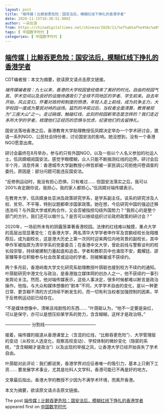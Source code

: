 ```yaml
---
layout: post
title: "端传媒丨比鲸吞更危险：国安法后，模糊红线下挣扎的香港学者"
date: 2020-11-15T16:38:51.000Z
author: 一朵后浪
from: https://chinadigitaltimes.net/chinese/2020/11/%e7%ab%af%e4%bc%a0%e5%aa%92%e4%b8%a8%e6%af%94%e9%b2%b8%e5%90%9e%e6%9b%b4%e5%8d%b1%e9%99%a9%ef%bc%9a%e5%9b%bd%e5%ae%89%e6%b3%95%e5%90%8e%ef%bc%8c%e6%a8%a1%e7%b3%8a%e7%ba%a2%e7%ba%bf%e4%b8%8b%e6%8c%a3/
tags: [ 中国数字时代 ]
categories: [ 中国数字时代 ]
---
```

<!--1605458331000-->
[端传媒丨比鲸吞更危险：国安法后，模糊红线下挣扎的香港学者](https://chinadigitaltimes.net/chinese/2020/11/%e7%ab%af%e4%bc%a0%e5%aa%92%e4%b8%a8%e6%af%94%e9%b2%b8%e5%90%9e%e6%9b%b4%e5%8d%b1%e9%99%a9%ef%bc%9a%e5%9b%bd%e5%ae%89%e6%b3%95%e5%90%8e%ef%bc%8c%e6%a8%a1%e7%b3%8a%e7%ba%a2%e7%ba%bf%e4%b8%8b%e6%8c%a3/)
------

<div>
<p>CDT编者按：本文为摘要，欲读原文请点击原文链接。</p><p><em>端传媒编者按：九七以来，香港的大学校园曾经借来了美好的时光。自由的校园气氛、学术空间以及良好的设施待遇吸引了全球不同地区的学者、学生前来。自去年开始，风云变幻。怀著对政府和制度的愤懑，年轻人走上前线，成为抗争主力，大学校园一度成为警民对峙的战场。猛烈的冲突过后，当权者全面清算，教育被视为“三座大山”之一。走过硝烟，触碰红线，此刻的校园新常态是怎样的？我们走近多所大学的学者，梳理他们正经历的恐惧与忧虑，纪录他们的去留挣扎。</em></p><p>国安法落地香港之后，香港教育大学助理教授伍凤嫦决定举办一个学术研讨会，邀请一系列NGO、公民社会持份者，讨论国安法的影响。她没想到，没有一个香港NGO愿意出席。</p><p>研讨会最终在8月举办，参与的只有外国NGO，以及一些以个人名义参加的社运人士。伍凤嫦细阅国安法，感觉字眼模糊，众人只能不断揣测红线的边界。研讨会后半个月，消息传来：香港城市大学副教授小林哲郎被一家民调公司拒绝问卷调查的委托，原因是：部分问题可能违反国安法。</p><p>“反修例运动时，我没有担心恐惧，只有难过…… 但国安法落实之后，我可以200%肯定跟你说，我担心，我的家人都担心。”伍凤嫦对端传媒表示。</p><p>在教育大学，伍凤嫦身处亚洲及政策研究学系，是学系副主任。该系的研究涉及人权、贫穷、不平等，特别议题都牵涉国家政策。她在想，今后研究中国的强迫迁移违法吗？与外国大学或机构合作，又会否被指控勾结外国势力？“我担心的是整个部门的方针。我们还可以做什么？是否可以继续组织讨论政府政策的研讨会？”</p><p>2020年，一场前所未有的阴霾笼罩著香港校园。法律的红线难以触摸，重点大学的高层出现显著变化：在香港大学，两名清华大学学者申作军及宫鹏经校长张翔推荐后，成为副校长，这是港大历史上第一次同时迎来两位内地背景的副校长，其中申作军被指原为清华学系的党委委员；在香港中文大学，曾赴前线与警察谈判的校长段崇智，持续被建制力量起底和追击。学者和教职员中也涌现不安，戴耀廷、邵家臻等多位积极参与社会改革或运动的学者，则被解雇或不获续约。</p><p>两个多月前，香港岭南大学文化研究系助理教授叶荫聪也接到校方不续约的通知。叶荫聪研究中港文化与政治，是香港独立媒体网的创办人之一，他不获续约一事引发舆论关注。然而，他对端传媒表示，这些人事决定，很多时候都难以断言是政治操作。他指，与大众和媒体想像的“剧本”不同，大学学术自由的变化，是以一种更日常、更含糊不清的方式持续不断发生的，而一切有利当权者加强控制的因素，早于反修例运动前已经存在。</p><p>“不是媒体想像中，清晰且戏剧性的东西…… ”叶荫聪认为，“他不一定要是染红，可以是保守，亦可以是想压抑某学系的势力，含含糊糊，这样才是政治呀。”</p><p>—————— 分割线————————————</p><p>接着，端传媒的报道从香港课堂上（含混的红线，“比鲸吞更危险”）、大学管理层的变动（从校长人选变化，观察高校变动）、学校体制的微妙变化（隐密的系统，“含含糊糊才是政治”）以及出现的举报之风，让香港大学已经开始丧失了学术自由。</p><p>叶荫聪对此评论：我们都说笑，香港学界对应征者唯一的吸引力，基本上只剩下工资&#8230;&#8230; 要发展学术事业，尤其是社科人文学科，香港可能已不再是好的地方。</p><p>文章最后指出，香港大学的教授不少因为不满学术环境，而离开香港。</p><p>本文为摘要，欲读原文请点击原文链接。</p><p>The post <a rel="nofollow" href="https://chinadigitaltimes.net/chinese/2020/11/%e7%ab%af%e4%bc%a0%e5%aa%92%e4%b8%a8%e6%af%94%e9%b2%b8%e5%90%9e%e6%9b%b4%e5%8d%b1%e9%99%a9%ef%bc%9a%e5%9b%bd%e5%ae%89%e6%b3%95%e5%90%8e%ef%bc%8c%e6%a8%a1%e7%b3%8a%e7%ba%a2%e7%ba%bf%e4%b8%8b%e6%8c%a3/">端传媒丨比鲸吞更危险：国安法后，模糊红线下挣扎的香港学者</a> appeared first on <a rel="nofollow" href="https://chinadigitaltimes.net/chinese">中国数字时代</a>.</p>
</div>
